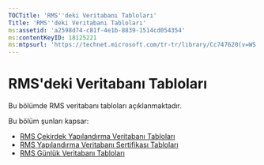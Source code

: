 ```yaml
---
TOCTitle: 'RMS''deki Veritabanı Tabloları'
Title: 'RMS''deki Veritabanı Tabloları'
ms:assetid: 'a2598d74-c81f-4e1b-8839-1514cd054354'
ms:contentKeyID: 18125221
ms:mtpsurl: 'https://technet.microsoft.com/tr-tr/library/Cc747620(v=WS.10)'
---
```


RMS'deki Veritabanı Tabloları
=============================

Bu bölümde RMS veritabanı tabloları açıklanmaktadır.

Bu bölüm şunları kapsar:

-   [RMS Çekirdek Yapılandırma Veritabanı Tabloları](https://technet.microsoft.com/8f9e15a2-92bc-41f7-a4fd-329567afb142)
-   [RMS Yapılandırma Veritabanı Sertifikası Tabloları](https://technet.microsoft.com/d392663a-1a46-42f6-a71d-f0f2c1843566)
-   [RMS Günlük Veritabanı Tabloları](https://technet.microsoft.com/7ab2104c-b12d-4807-8a4b-bcabb145ff9b)
